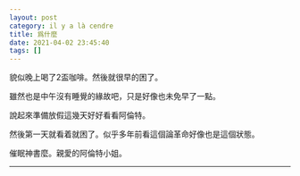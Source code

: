 ```yaml
---
layout: post
category: il y a là cendre
title: 爲什麼
date: 2021-04-02 23:45:40
tags: []
---
```


貌似晚上喝了2盃咖啡。然後就很早的困了。

雖然也是中午沒有睡覺的緣故吧，只是好像也未免早了一點。

說起來準備放假這幾天好好看看阿倫特。

然後第一天就看着就困了。似乎多年前看這個論革命好像也是這個狀態。

催眠神書麼。親愛的阿倫特小姐。

-------





